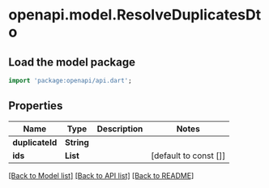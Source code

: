 # openapi.model.ResolveDuplicatesDto

## Load the model package
```dart
import 'package:openapi/api.dart';
```

## Properties
Name | Type | Description | Notes
------------ | ------------- | ------------- | -------------
**duplicateId** | **String** |  | 
**ids** | **List<String>** |  | [default to const []]

[[Back to Model list]](../README.md#documentation-for-models) [[Back to API list]](../README.md#documentation-for-api-endpoints) [[Back to README]](../README.md)


